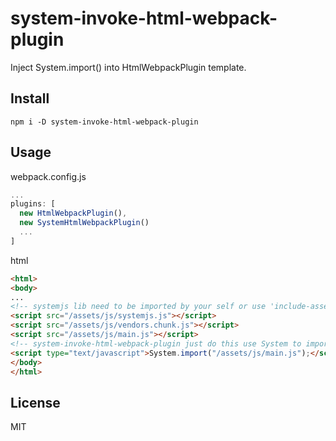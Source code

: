 # system-invoke-html-webpack-plugin
Inject System.import() into HtmlWebpackPlugin template.

## Install
```
npm i -D system-invoke-html-webpack-plugin
```

## Usage
webpack.config.js
```js
...
plugins: [
  new HtmlWebpackPlugin(),
  new SystemHtmlWebpackPlugin()
  ...
]
```

html
```html
<html>
<body>
...
<!-- systemjs lib need to be imported by your self or use 'include-assets-html-webpack-plugin' -->
<script src="/assets/js/systemjs.js"></script>
<script src="/assets/js/vendors.chunk.js"></script>
<script src="/assets/js/main.js"></script>
<!-- system-invoke-html-webpack-plugin just do this use System to import the last js -->
<script type="text/javascript">System.import("/assets/js/main.js");</script>
</body>
</html>
```

## License
MIT